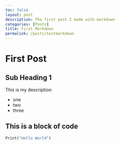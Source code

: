 ```yaml
---
toc: false
layout: post
description: The first post I made with markdown
categories: [Posts]
title: First Markdown
permalink: /posts/testmarkdown 
---
```

# First Post
## Sub Heading 1
This is my description
- one
- two
- three

## This is a block of code

```python
Print("Hello World")
```